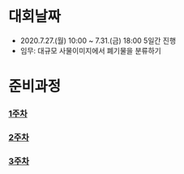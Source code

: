 # 대회날짜
* 2020.7.27.(월) 10:00 ~ 7.31.(금) 18:00 5일간 진행
* 임무: 대규모 사물이미지에서 폐기물을 분류하기

# 준비과정
### [1주차](https://github.com/k1msu2/iitp-ai-challenge/blob/master/IITP%20AI-%20Challenge%20-%2020200714.pdf)
### [2주차](https://github.com/k1msu2/iitp-ai-challenge/blob/master/IITP%20AI-%20Challenge%20-%2020200721.pdf)
### [3주차](https://github.com/k1msu2/iitp-ai-challenge/blob/master/IITP%20AI-%20Challenge%20-%2020200723.pdf)
